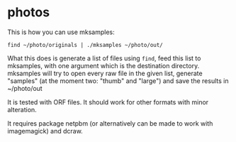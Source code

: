 # photos

This is how you can use mksamples:
```
find ~/photo/originals | ./mksamples ~/photo/out/
```

What this does is generate a list of files using `find`, feed this list to mksamples, with one argument which is the destination directory.
mksamples will try to open every raw file in the given list, generate "samples" (at the moment two: "thumb" and "large") and save the results in ~/photo/out

It is tested with ORF files. It should work for other formats with minor alteration.

It requires package netpbm (or alternatively can be made to work with imagemagick) and dcraw.
